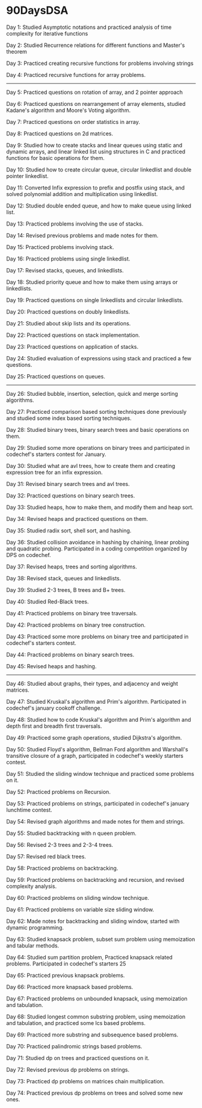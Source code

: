 # 90DaysDSA

Day 1: Studied Asymptotic notations and practiced analysis of time complexity for iterative functions 

Day 2: Studied Recurrence relations for different functions and Master's theorem

Day 3: Practiced creating recursive functions for problems involving strings 

Day 4: Practiced recursive functions for array problems.
_____

Day 5: Practiced questions on rotation of array, and 2 pointer approach

Day 6: Practiced questions on rearrangement of array elements, studied Kadane's algorithm and Moore's Voting algorithm.

Day 7: Practiced questions on order statistics in array.

Day 8: Practiced questions on 2d matrices.

Day 9: Studied how to create stacks and linear queues using static and dynamic arrays, and linear linked list using structures in C and practiced functions for basic operations for them.

Day 10: Studied how to create circular queue, circular linkedlist and double pointer linkedlist.

Day 11: Converted Infix expression to prefix and postfix using stack, and solved polynomial addition and multiplication using linkedlist.

Day 12: Studied double ended queue, and how to make queue using linked list.

Day 13: Practiced problems involving the use of stacks.

Day 14: Revised previous problems and made notes for them.

Day 15: Practiced problems involving stack.

Day 16: Practiced problems using single linkedlist.

Day 17: Revised stacks, queues, and linkedlists.

Day 18: Studied priority queue and how to make them using arrays or linkedlists.

Day 19: Practiced questions on single linkedlists and circular linkedlists. 

Day 20: Practiced questions on doubly linkedlists.

Day 21: Studied about skip lists and its operations.

Day 22: Practiced questions on stack implementation.

Day 23: Practiced questions on application of stacks.

Day 24: Studied evaluation of expressions using stack and practiced a few questions.

Day 25: Practiced questions on queues.
______

Day 26: Studied bubble, insertion, selection, quick and merge sorting algorithms.

Day 27: Practiced comparison based sorting techniques done previously and studied some index based sorting techniques.

Day 28: Studied binary trees, binary search trees and basic operations on them. 

Day 29: Studied some more operations on binary trees and participated in codechef's starters contest for January.

Day 30: Studied what are avl trees, how to create them and creating expression tree for an infix expression.

Day 31: Revised binary search trees and avl trees.

Day 32: Practiced questions on binary search trees.

Day 33: Studied heaps, how to make them, and modify them and heap sort.

Day 34: Revised heaps and practiced questions on them.

Day 35: Studied radix sort, shell sort, and hashing.

Day 36: Studied collision avoidance in hashing by chaining, linear probing and quadratic probing. Participated in a coding competition organized by DPS on codechef.

Day 37: Revised heaps, trees and sorting algorithms.

Day 38: Revised stack, queues and linkedlists.

Day 39: Studied 2-3 trees, B trees and B+ trees.

Day 40: Studied Red-Black trees.

Day 41: Practiced problems on binary tree traversals.

Day 42: Practiced problems on binary tree construction.

Day 43: Practiced some more problems on binary tree and participated in codechef's starters contest.

Day 44: Practiced problems on binary search trees. 

Day 45: Revised heaps and hashing.
______

Day 46: Studied about graphs, their types, and adjacency and weight matrices.

Day 47: Studied Kruskal's algorithm and Prim's algorithm. Participated in codechef's january cookoff challenge.

Day 48: Studied how to code Kruskal's algorithm and Prim's algorithm and depth first and breadth first traversals.

Day 49: Practiced some graph operations, studied Dijkstra's algorithm.

Day 50: Studied Floyd's algorithm, Bellman Ford algorithm and Warshall's transitive closure of a graph, participated in codechef's weekly starters contest. 

Day 51: Studied the sliding window technique and practiced some problems on it.

Day 52: Practiced problems on Recursion. 

Day 53: Practiced problems on strings, participated in codechef's january lunchtime contest. 

Day 54: Revised graph algorithms and made notes for them and strings.

Day 55: Studied backtracking with n queen problem.

Day 56: Revised 2-3 trees and 2-3-4 trees.

Day 57: Revised red black trees.

Day 58: Practiced problems on backtracking.

Day 59: Practiced problems on backtracking and recursion, and revised complexity analysis.

Day 60: Practiced problems on sliding window technique.

Day 61: Practiced problems on variable size sliding window.

Day 62: Made notes for backtracking and sliding window, started with dynamic programming.

Day 63: Studied knapsack problem, subset sum problem using memoization and tabular methods. 

Day 64: Studied sum partition problem, Practiced knapsack related problems. Participated in codechef's starters 25

Day 65: Practiced previous knapsack problems. 

Day 66: Practiced more knapsack based problems. 

Day 67: Practiced problems on unbounded knapsack, using memoization and tabulation. 

Day 68: Studied longest common substring problem, using memoization and tabulation, and practiced some lcs based problems. 

Day 69: Practiced more substring and subsequence based problems.

Day 70: Practiced palindromic strings based problems.

Day 71: Studied dp on trees and practiced questions on it.

Day 72: Revised previous dp problems on strings.

Day 73: Practiced dp problems on matrices chain multiplication.

Day 74: Practiced previous dp problems on trees and solved some new ones.

